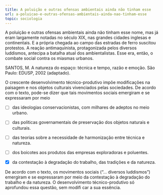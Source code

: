 ```yaml
---
title: A poluição e outras ofensas ambientais ainda não tinham esse
url: a-poluicao-e-outras-ofensas-ambientais-ainda-nao-tinham-esse
topic: sociologia
---
```



A poluição e outras ofensas ambientais ainda não tinham esse nome, mas já eram largamente notadas no século XIX, nas grandes cidades inglesas e continentais. E a própria chegada ao campo das estradas de ferro suscitou protestos. A reação antimaquinista, protagonizada pelos diversos luddismos, antecipa a batalha atual dos ambientalistas. Esse era, então, o combate social contra os miasmas urbanos.

SANTOS, M. A natureza do espaço: técnica e tempo, razão e emoção. São Paulo: EDUSP, 2002 (adaptado).

O crescente desenvolvimento técnico-produtivo impõe modificações na paisagem e nos objetos culturais vivenciados pelas sociedades. De acordo com o texto, pode-se dizer que tais movimentos sociais emergiram e se expressaram por meio



- [ ] das ideologias conservacionistas, com milhares de adeptos no meio urbano.
- [ ] das políticas governamentais de preservação dos objetos naturais e culturais.
- [ ] das teorias sobre a necessidade de harmonização entre técnica e natureza.
- [ ] dos boicotes aos produtos das empresas exploradoras e poluentes.
- [x] da contestação à degradação do trabalho, das tradições e da natureza.


De acordo com o texto, os movimentos sociais (“… diversos luddismos”) emergiram e se expressaram por meio da contestação à degradação do trabalho e da natureza. O desenvolvimento técnico-produtivo só aprofundou essa questão, sem modifi car a sua essência.
